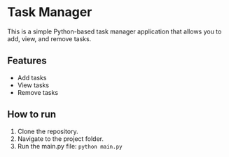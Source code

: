 
# Task Manager

This is a simple Python-based task manager application that allows you to add, view, and remove tasks.

## Features

- Add tasks
- View tasks
- Remove tasks

## How to run

1. Clone the repository.
2. Navigate to the project folder.
3. Run the main.py file: `python main.py`
